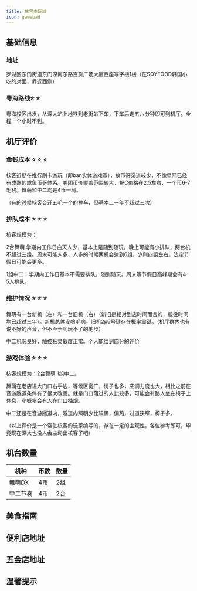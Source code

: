 ```yaml
---
title: 核客电玩城
icon: gamepad
---
```


## 基础信息

### 地址

罗湖区东门街道东门深南东路百货广场大厦西座写字楼1楼（在SOYFOOD韩国小吃的对面，靠近西侧）

<ArcadeMap place= "广东省深圳市核客电玩城" />



### 粤海路线:star: :star:

粤海校区出发，从深大站上地铁到老街站下车，下车后走五六分钟即可到机厅。全程一个小时不到。

<NavigateButton place="广东省深圳市核客电玩城" name="核客电玩城" />

## 机厅评价


### 金钱成本 :star: :star: :star:

核客近期在推行刷卡游玩（即ban实体游戏币），故币哥渠道较少，不像星际已经有成熟的咸鱼币哥体系。美团币价覆盖范围较大，1PC价格在2.5左右，一个币6-7毛钱。舞萌和中二均是4币一局。 

（有的时候核客会开五毛一个的神车，但基本上一年不超过三次）

### 排队成本 :star: :star: :star:
核客规模为：

2台舞萌 学期内工作日白天人少，基本上是随到随玩，晚上可能有小排队，两台机不超过三组。周末可能人多，人多的时候两机会达到6组，少则四组左右。法定节假日可能会更多。

1组中二：学期内工作日基本不需要排队，随到随玩。周末等节假日高峰期会有4-5人排队。



### 维护情况 :star: :star: :star:

舞萌有一台新机（左）和一台旧机（右）（新旧是相对到店时间而言的，服役时间均已超过三年）。新机总体没啥毛病，旧机2p6号键存在概率震键。（机厅群内也有说不好的声音，但不至于到玩不了的地步）


中二机况良好，触控板灵敏度正常。个人能给到四分的评价


### 游戏体验 :star: :star: :star: 

 核客规模为：2台舞萌 1组中二。

舞萌在老店进大门口右手边，等候区宽广，椅子也多，空调力度也大，相比之前在音游隧道条件有了很大改善。就是门口落过的人比较多，可能会有路人坐在椅子上休息，小概率会有人在门口抽烟。

中二还是在音游隧道内，隧道内照明少比较黑，偏热，过道狭窄，椅子多。

（以上评价是一个常驻核客的玩家编写的，存在一定的主观性，各位参考即可，毕竟现在深大也没人会主动出核客了吧）

## 机台数量

| 机种 | 币数 | 数量 |
| --- | ---- | ---- |
| 舞萌DX | 4币 |2组  |
| 中二节奏 | 4币 | 2台 |

## 美食指南

## 便利店地址

## 五金店地址

## 温馨提示


